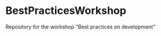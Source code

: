 BestPracticesWorkshop
=====================

Repository for the workshop "Best practices on development"
